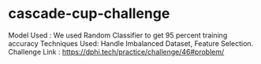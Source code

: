 # cascade-cup-challenge

Model Used : We used Random Classifier to get 95 percent training accuracy
Techniques Used: Handle Imbalanced Dataset, Feature Selection. 
Challenge Link : https://dphi.tech/practice/challenge/46#problem/
